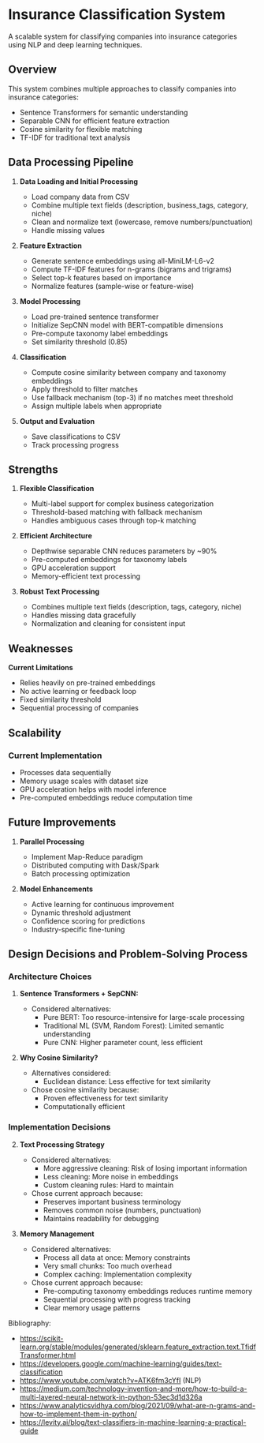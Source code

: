 # Insurance Classification System

A scalable system for classifying companies into insurance categories using NLP and deep learning techniques.

## Overview

This system combines multiple approaches to classify companies into insurance categories:

- Sentence Transformers for semantic understanding
- Separable CNN for efficient feature extraction
- Cosine similarity for flexible matching
- TF-IDF for traditional text analysis

## Data Processing Pipeline

1. **Data Loading and Initial Processing**
   - Load company data from CSV
   - Combine multiple text fields (description, business_tags, category, niche)
   - Clean and normalize text (lowercase, remove numbers/punctuation)
   - Handle missing values

2. **Feature Extraction**
   - Generate sentence embeddings using all-MiniLM-L6-v2
   - Compute TF-IDF features for n-grams (bigrams and trigrams)
   - Select top-k features based on importance
   - Normalize features (sample-wise or feature-wise)

3. **Model Processing**
   - Load pre-trained sentence transformer
   - Initialize SepCNN model with BERT-compatible dimensions
   - Pre-compute taxonomy label embeddings
   - Set similarity threshold (0.85)

4. **Classification**
   - Compute cosine similarity between company and taxonomy embeddings
   - Apply threshold to filter matches
   - Use fallback mechanism (top-3) if no matches meet threshold
   - Assign multiple labels when appropriate

5. **Output and Evaluation**
   - Save classifications to CSV
   - Track processing progress

## Strengths

1. **Flexible Classification**
   - Multi-label support for complex business categorization
   - Threshold-based matching with fallback mechanism
   - Handles ambiguous cases through top-k matching

2. **Efficient Architecture**
   - Depthwise separable CNN reduces parameters by ~90%
   - Pre-computed embeddings for taxonomy labels
   - GPU acceleration support
   - Memory-efficient text processing

3. **Robust Text Processing**
   - Combines multiple text fields (description, tags, category, niche)
   - Handles missing data gracefully
   - Normalization and cleaning for consistent input

## Weaknesses

**Current Limitations**

   - Relies heavily on pre-trained embeddings
   - No active learning or feedback loop
   - Fixed similarity threshold
   - Sequential processing of companies

## Scalability

### Current Implementation
- Processes data sequentially
- Memory usage scales with dataset size
- GPU acceleration helps with model inference
- Pre-computed embeddings reduce computation time

## Future Improvements

1. **Parallel Processing**
   - Implement Map-Reduce paradigm
   - Distributed computing with Dask/Spark
   - Batch processing optimization

2. **Model Enhancements**
   - Active learning for continuous improvement
   - Dynamic threshold adjustment
   - Confidence scoring for predictions
   - Industry-specific fine-tuning

## Design Decisions and Problem-Solving Process

### Architecture Choices

1. **Sentence Transformers + SepCNN:**
   - Considered alternatives:
     - Pure BERT: Too resource-intensive for large-scale processing
     - Traditional ML (SVM, Random Forest): Limited semantic understanding
     - Pure CNN: Higher parameter count, less efficient


2. **Why Cosine Similarity?**
   - Alternatives considered:
     - Euclidean distance: Less effective for text similarity
   - Chose cosine similarity because:
     - Proven effectiveness for text similarity
     - Computationally efficient

### Implementation Decisions


2. **Text Processing Strategy**
   - Considered alternatives:
     - More aggressive cleaning: Risk of losing important information
     - Less cleaning: More noise in embeddings
     - Custom cleaning rules: Hard to maintain
   - Chose current approach because:
     - Preserves important business terminology
     - Removes common noise (numbers, punctuation)
     - Maintains readability for debugging

3. **Memory Management**
   - Considered alternatives:
     - Process all data at once: Memory constraints
     - Very small chunks: Too much overhead
     - Complex caching: Implementation complexity
   - Chose current approach because:
     - Pre-computing taxonomy embeddings reduces runtime memory
     - Sequential processing with progress tracking
     - Clear memory usage patterns


Bibliography:

- https://scikit-learn.org/stable/modules/generated/sklearn.feature_extraction.text.TfidfTransformer.html
- https://developers.google.com/machine-learning/guides/text-classification
- https://www.youtube.com/watch?v=ATK6fm3cYfI (NLP)
- https://medium.com/technology-invention-and-more/how-to-build-a-multi-layered-neural-network-in-python-53ec3d1d326a
- https://www.analyticsvidhya.com/blog/2021/09/what-are-n-grams-and-how-to-implement-them-in-python/
- https://levity.ai/blog/text-classifiers-in-machine-learning-a-practical-guide